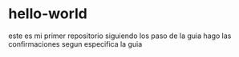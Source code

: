 # hello-world
este es mi primer repositorio siguiendo los paso de la guia
hago las confirmaciones segun especifica la guia
